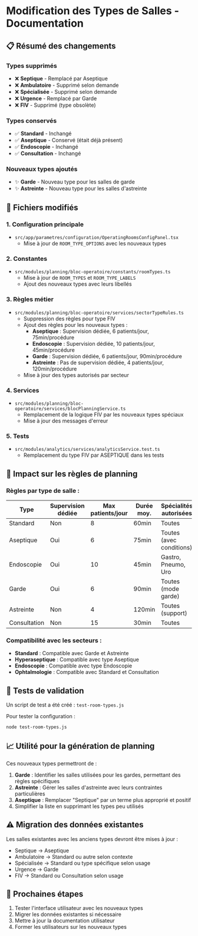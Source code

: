 # Modification des Types de Salles - Documentation

## 📋 Résumé des changements

### Types supprimés
- ❌ **Septique** - Remplacé par Aseptique
- ❌ **Ambulatoire** - Supprimé selon demande
- ❌ **Spécialisée** - Supprimé selon demande
- ❌ **Urgence** - Remplacé par Garde
- ❌ **FIV** - Supprimé (type obsolète)

### Types conservés
- ✅ **Standard** - Inchangé
- ✅ **Aseptique** - Conservé (était déjà présent)
- ✅ **Endoscopie** - Inchangé
- ✅ **Consultation** - Inchangé

### Nouveaux types ajoutés
- ✨ **Garde** - Nouveau type pour les salles de garde
- ✨ **Astreinte** - Nouveau type pour les salles d'astreinte

## 📁 Fichiers modifiés

### 1. Configuration principale
- `src/app/parametres/configuration/OperatingRoomsConfigPanel.tsx`
  - Mise à jour de `ROOM_TYPE_OPTIONS` avec les nouveaux types

### 2. Constantes
- `src/modules/planning/bloc-operatoire/constants/roomTypes.ts`
  - Mise à jour de `ROOM_TYPES` et `ROOM_TYPE_LABELS`
  - Ajout des nouveaux types avec leurs libellés

### 3. Règles métier
- `src/modules/planning/bloc-operatoire/services/sectorTypeRules.ts`
  - Suppression des règles pour type FIV
  - Ajout des règles pour les nouveaux types :
    - **Aseptique** : Supervision dédiée, 6 patients/jour, 75min/procédure
    - **Endoscopie** : Supervision dédiée, 10 patients/jour, 45min/procédure
    - **Garde** : Supervision dédiée, 6 patients/jour, 90min/procédure
    - **Astreinte** : Pas de supervision dédiée, 4 patients/jour, 120min/procédure
  - Mise à jour des types autorisés par secteur

### 4. Services
- `src/modules/planning/bloc-operatoire/services/blocPlanningService.ts`
  - Remplacement de la logique FIV par les nouveaux types spéciaux
  - Mise à jour des messages d'erreur

### 5. Tests
- `src/modules/analytics/services/analyticsService.test.ts`
  - Remplacement du type FIV par ASEPTIQUE dans les tests

## 🔧 Impact sur les règles de planning

### Règles par type de salle :

| Type | Supervision dédiée | Max patients/jour | Durée moy. | Spécialités autorisées |
|------|-------------------|-------------------|------------|----------------------|
| Standard | Non | 8 | 60min | Toutes |
| Aseptique | Oui | 6 | 75min | Toutes (avec conditions) |
| Endoscopie | Oui | 10 | 45min | Gastro, Pneumo, Uro |
| Garde | Oui | 6 | 90min | Toutes (mode garde) |
| Astreinte | Non | 4 | 120min | Toutes (support) |
| Consultation | Non | 15 | 30min | Toutes |

### Compatibilité avec les secteurs :
- **Standard** : Compatible avec Garde et Astreinte
- **Hyperaseptique** : Compatible avec type Aseptique
- **Endoscopie** : Compatible avec type Endoscopie
- **Ophtalmologie** : Compatible avec Standard et Consultation

## 🧪 Tests de validation

Un script de test a été créé : `test-room-types.js`

Pour tester la configuration :
```bash
node test-room-types.js
```

## 📈 Utilité pour la génération de planning

Ces nouveaux types permettront de :
1. **Garde** : Identifier les salles utilisées pour les gardes, permettant des règles spécifiques
2. **Astreinte** : Gérer les salles d'astreinte avec leurs contraintes particulières
3. **Aseptique** : Remplacer "Septique" par un terme plus approprié et positif
4. Simplifier la liste en supprimant les types peu utilisés

## ⚠️ Migration des données existantes

Les salles existantes avec les anciens types devront être mises à jour :
- Septique → Aseptique
- Ambulatoire → Standard ou autre selon contexte
- Spécialisée → Standard ou type spécifique selon usage
- Urgence → Garde
- FIV → Standard ou Consultation selon usage

## 🎯 Prochaines étapes

1. Tester l'interface utilisateur avec les nouveaux types
2. Migrer les données existantes si nécessaire
3. Mettre à jour la documentation utilisateur
4. Former les utilisateurs sur les nouveaux types 